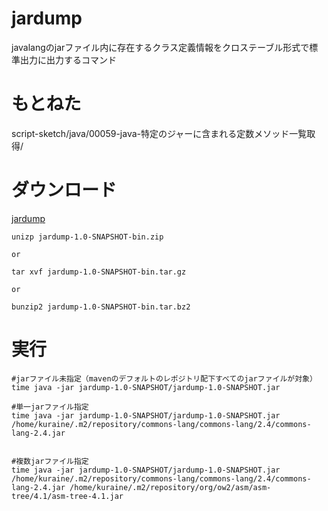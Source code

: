 # jardump
javalangのjarファイル内に存在するクラス定義情報をクロステーブル形式で標準出力に出力するコマンド

# もとねた
script-sketch/java/00059-java-特定のジャーに含まれる定数メソッド一覧取得/

# ダウンロード

[jardump](https://github.com/ukijumotahaneniarukenia/jardump/releases)

```
unizp jardump-1.0-SNAPSHOT-bin.zip

or

tar xvf jardump-1.0-SNAPSHOT-bin.tar.gz

or

bunzip2 jardump-1.0-SNAPSHOT-bin.tar.bz2
```

# 実行

```
#jarファイル未指定（mavenのデフォルトのレポジトリ配下すべてのjarファイルが対象）
time java -jar jardump-1.0-SNAPSHOT/jardump-1.0-SNAPSHOT.jar

#単一jarファイル指定
time java -jar jardump-1.0-SNAPSHOT/jardump-1.0-SNAPSHOT.jar /home/kuraine/.m2/repository/commons-lang/commons-lang/2.4/commons-lang-2.4.jar


#複数jarファイル指定
time java -jar jardump-1.0-SNAPSHOT/jardump-1.0-SNAPSHOT.jar /home/kuraine/.m2/repository/commons-lang/commons-lang/2.4/commons-lang-2.4.jar /home/kuraine/.m2/repository/org/ow2/asm/asm-tree/4.1/asm-tree-4.1.jar
```
